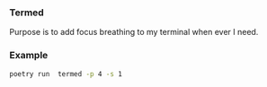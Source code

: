 ### Termed

Purpose is to add focus breathing to my terminal when ever I need.

### Example

```bash
poetry run  termed -p 4 -s 1
```
